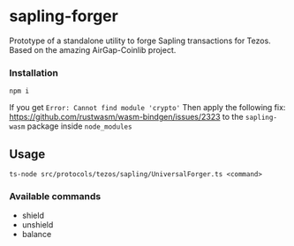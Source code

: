 # sapling-forger

Prototype of a standalone utility to forge Sapling transactions for Tezos. 
Based on the amazing AirGap-Coinlib project.

### Installation

```
npm i
```

If you get `Error: Cannot find module 'crypto'`
Then apply the following fix: https://github.com/rustwasm/wasm-bindgen/issues/2323 to the `sapling-wasm` package inside `node_modules`


## Usage

```
ts-node src/protocols/tezos/sapling/UniversalForger.ts <command>
```

### Available commands

+ shield
+ unshield
+ balance
